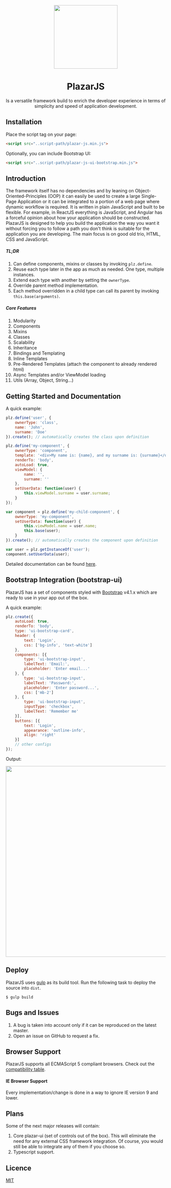 <p align="center">
  <a href="https://github.com/ProticM/plazar-js">
    <img src="http://www.plazarjs.com/content/images/logo-large.png" width="200" height="200" />
  </a>
  <h1 align="center">PlazarJS</h1>
  <p align="center">
Is a versatile framework build to enrich the developer experience in terms of simplicity and speed of application development.
</p>
</p>

## Installation

Place the script tag on your page:
```html
<script src="..script-path/plazar-js.min.js"> 
```
Optionally, you can include Bootstrap UI:
```html
<script src="..script-path/plazar-js-ui-bootstrap.min.js">
```

## Introduction

The framework itself has no dependencies and by leaning on Object-Oriented-Principles (OOP) it can easily be used to create a large Single-Page Application or it can be integrated to a portion of a web page where dynamic workflow is required. It is written in plain JavaScript and built to be flexible. For example, in ReactJS everything is JavaScript, and Angular has a forceful opinion about how your application should be constructed. PlazarJS is designed to help you build the application the way you want it without forcing you to follow a path you don't think is suitable for the application you are developing. The main focus is on good old trio, HTML, CSS and JavaScript.

##### TL;DR

1. Can define components, mixins or classes by invoking `plz.define`.
2. Reuse each type later in the app as much as needed. One type, multiple instances.
3. Extend each type with another by setting the `ownerType`.
4. Override parent method implementation.
5. Each method overridden in a child type can call its parent by invoking `this.base(arguments)`.

##### Core Features

1. Modularity
2. Components
3. Mixins
4. Classes
5. Scalability
6. Inheritance
7. Bindings and Templating
8. Inline Templates
9. Pre-Rendered Templates (attach the component to already rendered html)
10. Async Templates and/or ViewModel loading
11. Utils (Array, Object, String...)

## Getting Started and Documentation

A quick example:

```javascript
plz.define('user', {
    ownerType: 'class',
    name: 'John',
    surname: 'Doe'
}).create(); // automatically creates the class upon definition

plz.define('my-component', {
    ownerType: 'component',
    template: '<div>My name is: {name}, and my surname is: {surname}</div>',
    renderTo: 'body',
    autoLoad: true,
    viewModel: {
        name: '',
        surname: ''
    },
    setUserData: function(user) {
        this.viewModel.surname = user.surname;
    }
});

var component = plz.define('my-child-component', {
    ownerType: 'my-component',
    setUserData: function(user) {
        this.viewModel.name = user.name;
        this.base(user);
    }
}).create(); // automatically creates the component upon definition

var user = plz.getInstanceOf('user');
component.setUserData(user);
```

Detailed documentation can be found <a href="http://www.plazarjs.com">here</a>.

## Bootstrap Integration (bootstrap-ui)

PlazarJS has a set of components styled with [Bootstrap](http://getbootstrap.com/) v4.1.x which are ready to use in your app out of the box.

A quick example:

```javascript 
plz.create({ 
    autoLoad: true, 
    renderTo: 'body', 
    type: 'ui-bootstrap-card',
    header: {
        text: 'Login', 
        css: ['bg-info', 'text-white'] 
    },
    components: [{
        type: 'ui-bootstrap-input',
        labelText: 'Email:',
        placeholder: 'Enter email...'
    }, {
        type: 'ui-bootstrap-input',
        labelText: 'Password:',
        placeholder: 'Enter password...',
        css: ['mb-2']
    }, {
        type: 'ui-bootstrap-input',
        inputType: 'checkbox',
        labelText: 'Remember me'
    }],
    buttons: [{
        text: 'Login',
        appearance: 'outline-info',
        align: 'right'
    }]
    // other configs 
});
```
Output:
<p align="center">
  <img src="http://www.plazarjs.com/content/images/bootstrap-example.png" width="600" />
</p>

## Deploy

PlazarJS uses [gulp](http://gulpjs.com/) as its build tool. Run the following task to deploy the source into `dist`.

```
$ gulp build
```

## Bugs and Issues

1. A bug is taken into account only if it can be reproduced on the latest master.
2. Open an issue on GitHub to request a fix.

## Browser Support

PlazarJS supports all ECMAScript 5 compliant browsers. Check out the <a href="http://kangax.github.io/compat-table/es5/">compatibility table</a>.

#### IE Browser Support

Every implementation/change is done in a way to ignore IE version 9 and lower.

## Plans

Some of the next major releases will contain:

1. Core plazar-ui (set of controls out of the box). This will eliminate the need for any external CSS framework integration. Of course, you would still be able to integrate any of them if you choose so.
2. Typescript support.

## Licence

<a href="https://github.com/ProticM/plazar-js/blob/master/LICENSE">MIT</a>
